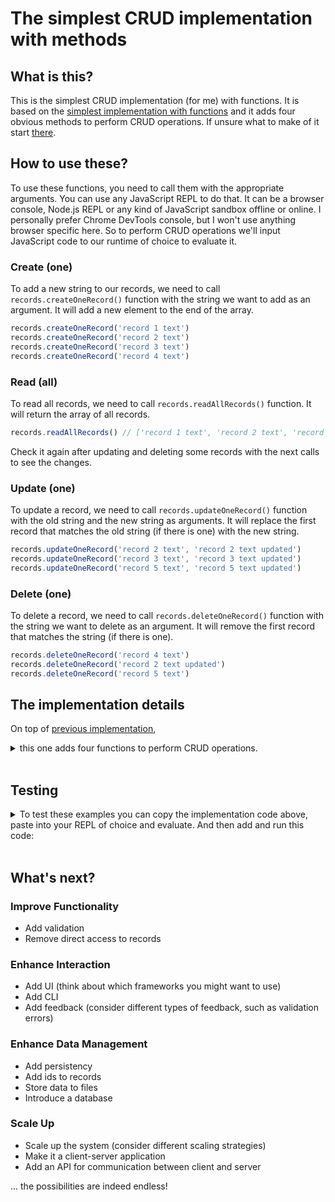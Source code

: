 # The simplest CRUD implementation with methods

## What is this?

This is the simplest CRUD implementation (for me) with functions. It is based on the [simplest implementation with functions](../0001-with-functions/README.md) and it adds four obvious methods to perform CRUD operations. If unsure what to make of it start [there](../0000-simplest-for-me/README.md).

## How to use these?

To use these functions, you need to call them with the appropriate arguments. You can use any JavaScript REPL to do that. It can be a browser console, Node.js REPL or any kind of JavaScript sandbox offline or online. I personally prefer Chrome DevTools console, but I won't use anything browser specific here. So to perform CRUD operations we'll input JavaScript code to our runtime of choice to evaluate it.

### Create (one)

To add a new string to our records, we need to call `records.createOneRecord()` function with the string we want to add as an argument. It will add a new element to the end of the array.

```js
records.createOneRecord('record 1 text')
records.createOneRecord('record 2 text')
records.createOneRecord('record 3 text')
records.createOneRecord('record 4 text')
```

### Read (all)

To read all records, we need to call `records.readAllRecords()` function. It will return the array of all records.

```js
records.readAllRecords() // ['record 1 text', 'record 2 text', 'record 3 text', 'record 4 text']
```

Check it again after updating and deleting some records with the next calls to see the changes.

### Update (one)

To update a record, we need to call `records.updateOneRecord()` function with the old string and the new string as arguments. It will replace the first record that matches the old string (if there is one) with the new string.

```js
records.updateOneRecord('record 2 text', 'record 2 text updated')
records.updateOneRecord('record 3 text', 'record 3 text updated')
records.updateOneRecord('record 5 text', 'record 5 text updated')
```

### Delete (one)

To delete a record, we need to call `records.deleteOneRecord()` function with the string we want to delete as an argument. It will remove the first record that matches the string (if there is one).

```js
records.deleteOneRecord('record 4 text')
records.deleteOneRecord('record 2 text updated')
records.deleteOneRecord('record 5 text')
```

## The implementation details

On top of [previous implementation](../0000-simplest-for-me/README.md), 
<details><summary>this one adds four functions to perform CRUD operations.</summary>

```js
var records = Object.assign([], {
  readAllRecords() {
    return this
  },

  createOneRecord(str) {
    this.push(str)
  },

  deleteOneRecord(str) {
    const i = this.indexOf(str)

    if (i !== -1) this.splice(i, 1)
  },

  updateOneRecord(oldStr, newStr) {
    const i = this.indexOf(oldStr)

    if (i !== -1) this[i] = newStr
  },
})
```

</details><br>

## Testing

<details>
  <summary>To test these examples you can copy the implementation code above, paste into your REPL of choice and evaluate. And then add and run this code:</summary><br>
  
  ```js
  console.log("records.createOneRecord('record 1 text')")
  records.createOneRecord('record 1 text')
  console.log("records.createOneRecord('record 2 text')")
  records.createOneRecord('record 2 text')
  console.log("records.createOneRecord('record 3 text')")
  records.createOneRecord('record 3 text')
  console.log("records.createOneRecord('record 4 text')")
  records.createOneRecord('record 4 text')
  
  console.log('records.readAllRecords()')
  console.log(records.readAllRecords())
  // (4) ['record 1 text', 'record 2 text', 'record 3 text', 'record 4 text']
  
  console.log("records.updateOneRecord('record 2 text', 'record 2 text updated')")
  records.updateOneRecord('record 2 text', 'record 2 text updated')
  console.log("records.updateOneRecord('record 3 text', 'record 3 text updated')")
  records.updateOneRecord('record 3 text', 'record 3 text updated')
  console.log("records.updateOneRecord('record 5 text', 'record 5 text updated')")
  records.updateOneRecord('record 5 text', 'record 5 text updated')
  
  console.log('records.readAllRecords()')
  console.log(records.readAllRecords())
  // (4) ['record 1 text', 'record 2 text updated', 'record 3 text updated', 'record 4 text']
  
  console.log("records.deleteOneRecord('record 4 text')")
  records.deleteOneRecord('record 4 text')
  console.log("records.deleteOneRecord('record 2 text updated')")
  records.deleteOneRecord('record 2 text updated')
  console.log("records.deleteOneRecord('record 5 text')")
  records.deleteOneRecord('record 5 text')
  
  console.log('records.readAllRecords()')
  console.log(records.readAllRecords())
  // (2) ['record 1 text', 'record 3 text updated']
  ```
  
  And then you can compare the actual output with the expected output in the comments.
</details><br>

## What's next?

### Improve Functionality
- Add validation
- Remove direct access to records

### Enhance Interaction
- Add UI (think about which frameworks you might want to use)
- Add CLI
- Add feedback (consider different types of feedback, such as validation errors)

### Enhance Data Management
- Add persistency
- Add ids to records
- Store data to files
- Introduce a database

### Scale Up
- Scale up the system (consider different scaling strategies)
- Make it a client-server application
- Add an API for communication between client and server

... the possibilities are indeed endless!
